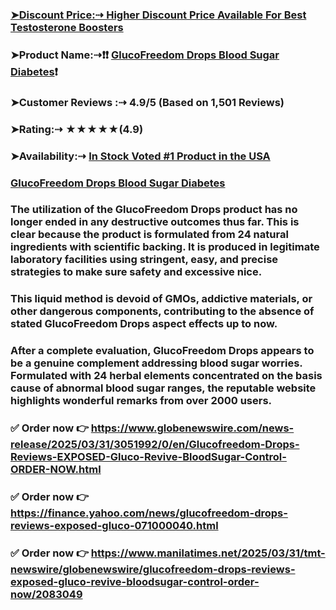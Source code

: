 <h3><strong><a href="https://www.globenewswire.com/news-release/2025/03/31/3051992/0/en/Glucofreedom-Drops-Reviews-EXPOSED-Gluco-Revive-BloodSugar-Control-ORDER-NOW.html">➤Discount Price:⇢ Higher Discount Price Available For Best Testosterone Boosters</a></strong></h3>
<h3><strong>&zwj;</strong><strong>➤</strong><strong>Product Name:</strong><strong>⇢</strong><strong>❗❗</strong><strong> <a href="https://www.globenewswire.com/news-release/2025/03/31/3051992/0/en/Glucofreedom-Drops-Reviews-EXPOSED-Gluco-Revive-BloodSugar-Control-ORDER-NOW.html">GlucoFreedom Drops Blood Sugar Diabetes</a></strong><strong>❗</strong></h3>
<h3><strong>&zwj;</strong><strong>➤</strong><strong>Customer Reviews :</strong><strong>⇢</strong><strong> 4.9/5 (Based on 1,501 Reviews)</strong></h3>
<h3><strong>➤</strong><strong>Rating:</strong><strong>⇢</strong> <strong>★★★★★</strong><strong>(4.9)</strong></h3>
<h3><strong>➤</strong><strong>Availability:</strong><strong>⇢</strong><strong> <a href="https://www.globenewswire.com/news-release/2025/03/31/3051992/0/en/Glucofreedom-Drops-Reviews-EXPOSED-Gluco-Revive-BloodSugar-Control-ORDER-NOW.html">In Stock Voted #1 Product in the USA</a></strong></h3>
<h3><strong><a href="https://www.globenewswire.com/news-release/2025/03/31/3051992/0/en/Glucofreedom-Drops-Reviews-EXPOSED-Gluco-Revive-BloodSugar-Control-ORDER-NOW.html">GlucoFreedom Drops Blood Sugar Diabetes</a>&nbsp;</strong></h3>
<h3>The utilization of the GlucoFreedom Drops product has no longer ended in any destructive outcomes thus far. This is clear because the product is formulated from 24 natural ingredients with scientific backing. It is produced in legitimate laboratory facilities using stringent, easy, and precise strategies to make sure safety and excessive nice.</h3>
<h3>This liquid method is devoid of GMOs, addictive materials, or other dangerous components, contributing to the absence of stated GlucoFreedom Drops aspect effects up to now.</h3>
<h3>After a complete evaluation, GlucoFreedom Drops appears to be a genuine complement addressing blood sugar worries. Formulated with 24 herbal elements concentrated on the basis cause of abnormal blood sugar ranges, the reputable website highlights wonderful remarks from over 2000 users.</h3>
<h3><strong>✅</strong><strong> Order now </strong><strong>👉</strong><strong> <a href="https://www.globenewswire.com/news-release/2025/03/31/3051992/0/en/Glucofreedom-Drops-Reviews-EXPOSED-Gluco-Revive-BloodSugar-Control-ORDER-NOW.html">https://www.globenewswire.com/news-release/2025/03/31/3051992/0/en/Glucofreedom-Drops-Reviews-EXPOSED-Gluco-Revive-BloodSugar-Control-ORDER-NOW.html</a> </strong></h3>
<h3><strong>✅</strong><strong> Order now </strong><strong>👉</strong><strong> <a href="https://finance.yahoo.com/news/glucofreedom-drops-reviews-exposed-gluco-071000040.html">https://finance.yahoo.com/news/glucofreedom-drops-reviews-exposed-gluco-071000040.html</a> </strong></h3>
<h3><strong>✅</strong><strong> Order now </strong><strong>👉</strong><strong> <a href="https://www.manilatimes.net/2025/03/31/tmt-newswire/globenewswire/glucofreedom-drops-reviews-exposed-gluco-revive-bloodsugar-control-order-now/2083049">https://www.manilatimes.net/2025/03/31/tmt-newswire/globenewswire/glucofreedom-drops-reviews-exposed-gluco-revive-bloodsugar-control-order-now/2083049</a> </strong></h3>
